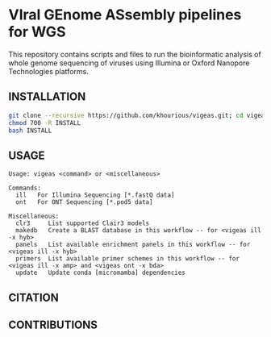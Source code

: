 # VIral GEnome ASsembly pipelines for WGS

This repository contains scripts and files to run the bioinformatic analysis of whole genome sequencing of viruses using Illumina or Oxford Nanopore Technologies platforms.

## INSTALLATION

```sh
git clone --recursive https://github.com/khourious/vigeas.git; cd vigeas
chmod 700 -R INSTALL
bash INSTALL
```

## USAGE

```
Usage: vigeas <command> or <miscellaneous>

Commands:
  ill   For Illumina Sequencing [*.fastQ data]
  ont   For ONT Sequencing [*.pod5 data]

Miscellaneous:
  clr3     List supported Clair3 models
  makedb   Create a BLAST database in this workflow -- for <vigeas ill -x hyb>
  panels   List available enrichment panels in this workflow -- for <vigeas ill -x hyb>
  primers  List available primer schemes in this workflow -- for <vigeas ill -x amp> and <vigeas ont -x bda>
  update   Update conda [micromamba] dependencies
```

## CITATION

## CONTRIBUTIONS
